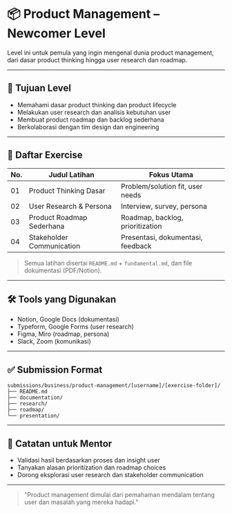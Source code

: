 # 📦 Product Management – Newcomer Level

Level ini untuk pemula yang ingin mengenal dunia product management, dari dasar product thinking hingga user research dan roadmap.

---

## 🎯 Tujuan Level

- Memahami dasar product thinking dan product lifecycle
- Melakukan user research dan analisis kebutuhan user
- Membuat product roadmap dan backlog sederhana
- Berkolaborasi dengan tim design dan engineering

---

## 📁 Daftar Exercise

| No. | Judul Latihan                | Fokus Utama                  |
|-----|------------------------------|------------------------------|
| 01  | Product Thinking Dasar       | Problem/solution fit, user needs|
| 02  | User Research & Persona      | Interview, survey, persona    |
| 03  | Product Roadmap Sederhana    | Roadmap, backlog, prioritization|
| 04  | Stakeholder Communication    | Presentasi, dokumentasi, feedback|

> Semua latihan disertai `README.md` + `fundamental.md`, dan file dokumentasi (PDF/Notion).

---

## 🛠 Tools yang Digunakan

- Notion, Google Docs (dokumentasi)
- Typeform, Google Forms (user research)
- Figma, Miro (roadmap, persona)
- Slack, Zoom (komunikasi)

---

## ✅ Submission Format

```
submissions/business/product-management/[username]/[exercise-folder]/
├── README.md
├── documentation/
├── research/
├── roadmap/
└── presentation/
```

---

## 💬 Catatan untuk Mentor

- Validasi hasil berdasarkan proses dan insight user
- Tanyakan alasan prioritization dan roadmap choices
- Dorong eksplorasi user research dan stakeholder communication

---

> "Product management dimulai dari pemahaman mendalam tentang user dan masalah yang mereka hadapi." 